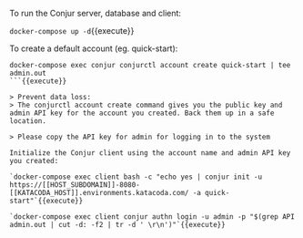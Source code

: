 To run the Conjur server, database and client:

`docker-compose up -d`{{execute}}

To create a default account (eg. quick-start):

```
docker-compose exec conjur conjurctl account create quick-start | tee admin.out
```{{execute}}

> Prevent data loss:
> The conjurctl account create command gives you the public key and admin API key for the account you created. Back them up in a safe location.

> Please copy the API key for admin for logging in to the system

Initialize the Conjur client using the account name and admin API key you created:

`docker-compose exec client bash -c "echo yes | conjur init -u https://[[HOST_SUBDOMAIN]]-8080-[[KATACODA_HOST]].environments.katacoda.com/ -a quick-start"`{{execute}}

`docker-compose exec client conjur authn login -u admin -p "$(grep API admin.out | cut -d: -f2 | tr -d ' \r\n')"`{{execute}}
